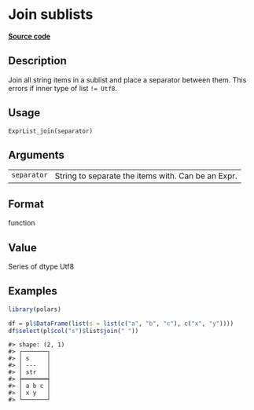 
# Join sublists

[**Source code**](https://github.com/pola-rs/r-polars/tree/main/R/expr__list.R#L243)

## Description

Join all string items in a sublist and place a separator between them.
This errors if inner type of list <code style="white-space: pre;">!=
Utf8</code>.

## Usage

<pre><code class='language-R'>ExprList_join(separator)
</code></pre>

## Arguments

<table>
<tr>
<td style="white-space: nowrap; font-family: monospace; vertical-align: top">
<code id="ExprList_join_:_separator">separator</code>
</td>
<td>
String to separate the items with. Can be an Expr.
</td>
</tr>
</table>

## Format

function

## Value

Series of dtype Utf8

## Examples

``` r
library(polars)

df = pl$DataFrame(list(s = list(c("a", "b", "c"), c("x", "y"))))
df$select(pl$col("s")$list$join(" "))
```

    #> shape: (2, 1)
    #> ┌───────┐
    #> │ s     │
    #> │ ---   │
    #> │ str   │
    #> ╞═══════╡
    #> │ a b c │
    #> │ x y   │
    #> └───────┘
